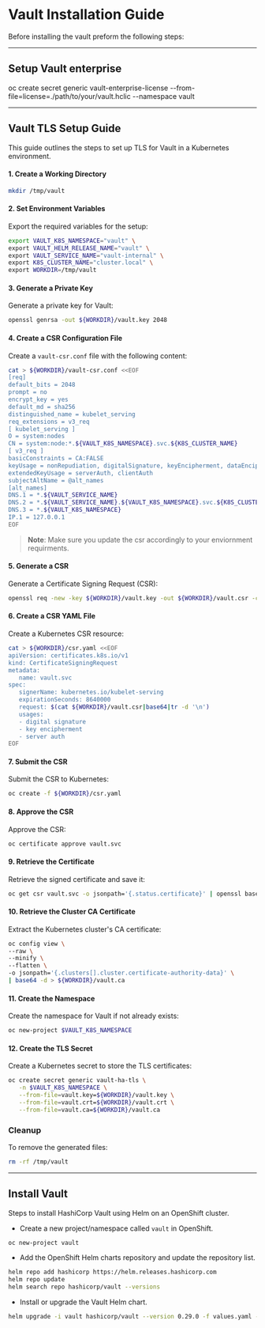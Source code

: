 # Vault Installation Guide

Before installing the vault preform the following steps:

---

## Setup Vault enterprise

oc create secret generic vault-enterprise-license --from-file=license=./path/to/your/vault.hclic --namespace vault


---

## Vault TLS Setup Guide

This guide outlines the steps to set up TLS for Vault in a Kubernetes environment.

#### 1. Create a Working Directory
```bash
mkdir /tmp/vault
```

#### 2. Set Environment Variables
Export the required variables for the setup:
```bash
export VAULT_K8S_NAMESPACE="vault" \
export VAULT_HELM_RELEASE_NAME="vault" \
export VAULT_SERVICE_NAME="vault-internal" \
export K8S_CLUSTER_NAME="cluster.local" \
export WORKDIR=/tmp/vault
```

#### 3. Generate a Private Key
Generate a private key for Vault:
```bash
openssl genrsa -out ${WORKDIR}/vault.key 2048
```

#### 4. Create a CSR Configuration File
Create a `vault-csr.conf` file with the following content:
```bash
cat > ${WORKDIR}/vault-csr.conf <<EOF
[req]
default_bits = 2048
prompt = no
encrypt_key = yes
default_md = sha256
distinguished_name = kubelet_serving
req_extensions = v3_req
[ kubelet_serving ]
O = system:nodes
CN = system:node:*.${VAULT_K8S_NAMESPACE}.svc.${K8S_CLUSTER_NAME}
[ v3_req ]
basicConstraints = CA:FALSE
keyUsage = nonRepudiation, digitalSignature, keyEncipherment, dataEncipherment
extendedKeyUsage = serverAuth, clientAuth
subjectAltName = @alt_names
[alt_names]
DNS.1 = *.${VAULT_SERVICE_NAME}
DNS.2 = *.${VAULT_SERVICE_NAME}.${VAULT_K8S_NAMESPACE}.svc.${K8S_CLUSTER_NAME}
DNS.3 = *.${VAULT_K8S_NAMESPACE}
IP.1 = 127.0.0.1
EOF
```
> **Note**: Make sure you update the csr accordingly to your enviornment requirments.

#### 5. Generate a CSR
Generate a Certificate Signing Request (CSR):
```bash
openssl req -new -key ${WORKDIR}/vault.key -out ${WORKDIR}/vault.csr -config ${WORKDIR}/vault-csr.conf
```

#### 6. Create a CSR YAML File
Create a Kubernetes CSR resource:
```bash
cat > ${WORKDIR}/csr.yaml <<EOF
apiVersion: certificates.k8s.io/v1
kind: CertificateSigningRequest
metadata:
   name: vault.svc
spec:
   signerName: kubernetes.io/kubelet-serving
   expirationSeconds: 8640000
   request: $(cat ${WORKDIR}/vault.csr|base64|tr -d '\n')
   usages:
   - digital signature
   - key encipherment
   - server auth
EOF
```

#### 7. Submit the CSR
Submit the CSR to Kubernetes:
```bash
oc create -f ${WORKDIR}/csr.yaml
```

#### 8. Approve the CSR
Approve the CSR:
```bash
oc certificate approve vault.svc
```

#### 9. Retrieve the Certificate
Retrieve the signed certificate and save it:
```bash
oc get csr vault.svc -o jsonpath='{.status.certificate}' | openssl base64 -d -A -out ${WORKDIR}/vault.crt
```

#### 10. Retrieve the Cluster CA Certificate
Extract the Kubernetes cluster's CA certificate:
```bash
oc config view \
--raw \
--minify \
--flatten \
-o jsonpath='{.clusters[].cluster.certificate-authority-data}' \
| base64 -d > ${WORKDIR}/vault.ca
```

#### 11. Create the Namespace
Create the namespace for Vault if not already exists:
```bash
oc new-project $VAULT_K8S_NAMESPACE
```

#### 12. Create the TLS Secret
Create a Kubernetes secret to store the TLS certificates:
```bash
oc create secret generic vault-ha-tls \
   -n $VAULT_K8S_NAMESPACE \
   --from-file=vault.key=${WORKDIR}/vault.key \
   --from-file=vault.crt=${WORKDIR}/vault.crt \
   --from-file=vault.ca=${WORKDIR}/vault.ca
```

### Cleanup
To remove the generated files:
```bash
rm -rf /tmp/vault
```


---

## Install Vault

Steps to install HashiCorp Vault using Helm on an OpenShift cluster.

* Create a new project/namespace called `vault` in OpenShift.
```bash
oc new-project vault
```

* Add the OpenShift Helm charts repository and update the repository list.
```bash
helm repo add hashicorp https://helm.releases.hashicorp.com
helm repo update
helm search repo hashicorp/vault --versions
```

* Install or upgrade the Vault Helm chart.
```bash
helm upgrade -i vault hashicorp/vault --version 0.29.0 -f values.yaml --namespace vault --create-namespace
```